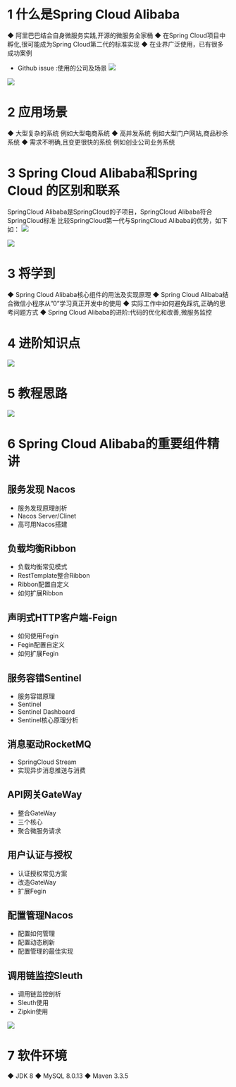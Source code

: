 # 1  什么是Spring Cloud Alibaba
◆ 阿里巴巴结合自身微服务实践,开源的微服务全家桶
◆ 在Spring Cloud项目中孵化,很可能成为Spring Cloud第二代的标准实现
◆ 在业界广泛使用，已有很多成功案例
- Github issue :使用的公司及场景
![](https://img-blog.csdnimg.cn/20190915211051140.png?x-oss-process=image/watermark,type_ZmFuZ3poZW5naGVpdGk,shadow_10,text_SmF2YUVkZ2U=,size_1,color_FFFFFF,t_70)

![](https://img-blog.csdnimg.cn/20190915211138514.png?x-oss-process=image/watermark,type_ZmFuZ3poZW5naGVpdGk,shadow_10,text_SmF2YUVkZ2U=,size_1,color_FFFFFF,t_70)

# 2 应用场景
◆ 大型复杂的系统
例如大型电商系统
◆ 高并发系统
 例如大型门户网站,商品秒杀系统
◆ 需求不明确,且变更很快的系统
例如创业公司业务系统

# 3 Spring Cloud Alibaba和Spring Cloud 的区别和联系
SpringCloud Alibaba是SpringCloud的子项目，SpringCloud Alibaba符合SpringCloud标准
比较SpringCloud第一代与SpringCloud Alibaba的优势，如下如：
![](https://img-blog.csdnimg.cn/20190915212013759.png?x-oss-process=image/watermark,type_ZmFuZ3poZW5naGVpdGk,shadow_10,text_SmF2YUVkZ2U=,size_1,color_FFFFFF,t_70)

![](https://img-blog.csdnimg.cn/20190915212129651.png?x-oss-process=image/watermark,type_ZmFuZ3poZW5naGVpdGk,shadow_10,text_SmF2YUVkZ2U=,size_1,color_FFFFFF,t_70)

# 3 将学到
◆ Spring Cloud Alibaba核心组件的用法及实现原理
◆ Spring Cloud Alibaba结合微信小程序从”0”学习真正开发中的使用
◆ 实际工作中如何避免踩坑,正确的思考问题方式
◆ Spring Cloud Alibaba的进阶:代码的优化和改善,微服务监控

# 4 进阶知识点
![](https://img-blog.csdnimg.cn/20190915212426584.png?x-oss-process=image/watermark,type_ZmFuZ3poZW5naGVpdGk,shadow_10,text_SmF2YUVkZ2U=,size_1,color_FFFFFF,t_70)

# 5 教程思路
![](https://img-blog.csdnimg.cn/20190915212526988.png?x-oss-process=image/watermark,type_ZmFuZ3poZW5naGVpdGk,shadow_10,text_SmF2YUVkZ2U=,size_1,color_FFFFFF,t_70)

# 6 Spring Cloud Alibaba的重要组件精讲
## 服务发现 Nacos
- 服务发现原理剖析
- Nacos Server/Clinet
- 高可用Nacos搭建

## 负载均衡Ribbon
- 负载均衡常见模式
- RestTemplate整合Ribbon
- Ribbon配置自定义
- 如何扩展Ribbon

## 声明式HTTP客户端-Feign
- 如何使用Fegin
- Fegin配置自定义
- 如何扩展Fegin

## 服务容错Sentinel
- 服务容错原理
- Sentinel
- Sentinel Dashboard
- Sentinel核心原理分析

## 消息驱动RocketMQ
- SpringCloud Stream
- 实现异步消息推送与消费

## API网关GateWay
- 整合GateWay
- 三个核心
- 聚合微服务请求

## 用户认证与授权
- 认证授权常见方案
- 改造GateWay
- 扩展Fegin

## 配置管理Nacos
- 配置如何管理
- 配置动态刷新
- 配置管理的最佳实现

## 调用链监控Sleuth
- 调用链监控剖析
- Sleuth使用
- Zipkin使用

![](https://img-blog.csdnimg.cn/20190915214414883.png?x-oss-process=image/watermark,type_ZmFuZ3poZW5naGVpdGk,shadow_10,text_SmF2YUVkZ2U=,size_1,color_FFFFFF,t_70)

# 7 软件环境
◆ JDK 8
◆ MySQL 8.0.13
◆ Maven 3.3.5
